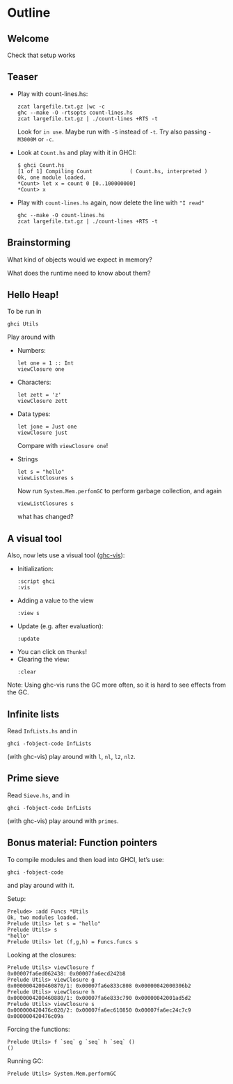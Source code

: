 Outline
=======

Welcome
-------

Check that setup works

Teaser
------

* Play with count-lines.hs:
  ```
  zcat largefile.txt.gz |wc -c
  ghc --make -O -rtsopts count-lines.hs
  zcat largefile.txt.gz | ./count-lines +RTS -t
  ```
  Look for `in use`.
  Maybe run with `-S` instead of `-t`.
  Try also passing `-M3000M` or `-c`.


* Look at `Count.hs` and play with it in GHCI:
  ```
  $ ghci Count.hs
  [1 of 1] Compiling Count            ( Count.hs, interpreted )
  Ok, one module loaded.
  *Count> let x = count 0 [0..100000000]
  *Count> x
  ```

* Play with `count-lines.hs` again, now delete the line with `"I read"`
  ```
  ghc --make -O count-lines.hs
  zcat largefile.txt.gz | ./count-lines +RTS -t
  ```

Brainstorming
-------------

What kind of objects would we expect in memory?

What does the runtime need to know about them?

Hello Heap!
-----------

To be run in
```
ghci Utils
```

Play around with

 * Numbers:
   ```
   let one = 1 :: Int
   viewClosure one
   ```

 * Characters:
   ```
   let zett = 'z'
   viewClosure zett
   ```

 * Data types:
   ```
   let jone = Just one
   viewClosure just
   ```
   Compare with `viewClosure one`!

 * Strings
   ```
   let s = "hello"
   viewListClosures s
   ```
   Now run `System.Mem.perfomGC` to perform garbage collection, and again
   ```
   viewListClosures s
   ```
   what has changed?


A visual tool
-------------

Also, now lets use a visual tool ([ghc-vis](http://felsin9.de/nnis/ghc-vis/)):

 * Initialization:
   ```
   :script ghci
   :vis
   ```
 * Adding a value to the view
   ```
   :view s
   ```
 * Update (e.g. after evaluation):
   ```
   :update
   ```
 * You can click on `Thunks`!
 * Clearing the view:
   ```
   :clear
   ```

Note: Using ghc-vis runs the GC more often, so it is hard to see effects from the GC.


Infinite lists
--------------

Read `InfLists.hs` and in
```
ghci -fobject-code InfLists
```
(with ghc-vis) play around with `l`, `nl`, `l2`, `nl2`.

Prime sieve
-----------

Read `Sieve.hs`, and in
```
ghci -fobject-code InfLists
```
(with ghc-vis) play around with `primes`.


Bonus material: Function pointers
----------------------------------

To compile modules and then load into GHCI, let’s use:
```
ghci -fobject-code
```
and play around with it.

Setup:
```
Prelude> :add Funcs *Utils
Ok, two modules loaded.
Prelude Utils> let s = "hello"
Prelude Utils> s
"hello"
Prelude Utils> let (f,g,h) = Funcs.funcs s
```

Looking at the closures:
```
Prelude Utils> viewClosure f
0x00007fa6ed062438: 0x00007fa6ecd242b8
Prelude Utils> viewClosure g
0x0000004200460870/1: 0x00007fa6e833c808 0x00000042000306b2
Prelude Utils> viewClosure h
0x0000004200460880/1: 0x00007fa6e833c790 0x00000042001ad5d2
Prelude Utils> viewClosure s
0x000000420476c020/2: 0x00007fa6ec610850 0x00007fa6ec24c7c9 0x000000420476c09a
```

Forcing the functions:
```
Prelude Utils> f `seq` g `seq` h `seq` ()
()
```

Running GC:
```
Prelude Utils> System.Mem.performGC
```

